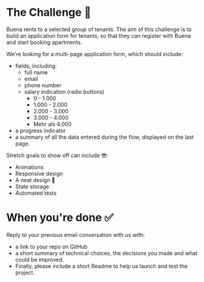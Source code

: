 # **The Challenge** 💪

Buena rents to a selected group of tenants. The aim of this challenge is to build an application form for tenants, so that they can register with Buena and start booking apartments. 

We're looking for a multi-page application form, which should include:

- fields, including:
    - full name
    - email
    - phone number
    - salary indication (radio buttons)
        - 0 - 1.000
        - 1.000 - 2.000
        - 2.000 - 3.000
        - 3.000 - 4.000
        - Mehr als 4.000
- a progress indicator
- a summary of all the data entered during the flow, displayed on the last page.

Stretch goals to show off can include 😎:

- Animations
- Responsive design
- A neat design 🎨
- State storage
- Automated tests

# **When you're done** ✅

Reply to your previous email conversation with us with:

- a link to your repo on GitHub
- a short summary of technical choices, the decisions you made and what could be improved.
- Finally, please include a short Readme to help us launch and test the project.